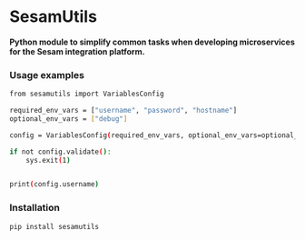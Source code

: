 # SesamUtils

**Python module to simplify common tasks when developing microservices for the Sesam integration platform.**


### Usage examples

```bash
from sesamutils import VariablesConfig

required_env_vars = ["username", "password", "hostname"]
optional_env_vars = ["debug"]

config = VariablesConfig(required_env_vars, optional_env_vars=optional_env_vars)

if not config.validate():
    sys.exit(1)


print(config.username)

```



### Installation

```bash
pip install sesamutils
```